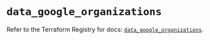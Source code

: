 # `data_google_organizations`

Refer to the Terraform Registry for docs: [`data_google_organizations`](https://registry.terraform.io/providers/hashicorp/google/6.49.1/docs/data-sources/organizations).
